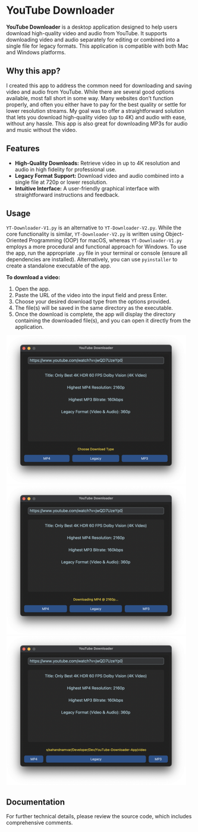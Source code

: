 # YouTube Downloader

**YouTube Downloader** is a desktop application designed to help users download high-quality video and audio from YouTube. It supports downloading video and audio separately for editing or combined into a single file for legacy formats. This application is compatible with both Mac and Windows platforms.

## Why this app?

I created this app to address the common need for downloading and saving video and audio from YouTube. While there are several good options available, most fall short in some way. Many websites don’t function properly, and often you either have to pay for the best quality or settle for lower resolution streams. My goal was to offer a straightforward solution that lets you download high-quality video (up to 4K) and audio with ease, without any hassle. This app is also great for downloading MP3s for audio and music without the video.

## Features

- **High-Quality Downloads:** Retrieve video in up to 4K resolution and audio in high fidelity for professional use.
- **Legacy Format Support:** Download video and audio combined into a single file at 720p or lower resolution.
- **Intuitive Interface:**  A user-friendly graphical interface with straightforward instructions and feedback.

## Usage

`YT-Downloader-V1.py` is an alternative to `YT-Downloader-V2.py`. While the core functionality is similar, `YT-Downloader-V2.py` is written using Object-Oriented Programming (OOP) for macOS, whereas `YT-Downloader-V1.py` employs a more procedural and functional approach for Windows. To use the app, run the appropriate `.py` file in your terminal or console (ensure all dependencies are installed). Alternatively, you can use `pyinstaller` to create a standalone executable of the app.

**To download a video:**

1. Open the app.
2. Paste the URL of the video into the input field and press Enter.
3. Choose your desired download type from the options provided.
4. The file(s) will be saved in the same directory as the executable.
5. Once the download is complete, the app will display the directory containing the downloaded file(s), and you can open it directly from the application.

<img src="./Pictures/1.png" alt="1" height="400"> 
<img src="./Pictures/2.png" alt="2" height="400"> 
<img src="./Pictures/3.png" alt="3" height="400"> 

## Documentation

For further technical details, please review the source code, which includes comprehensive comments.